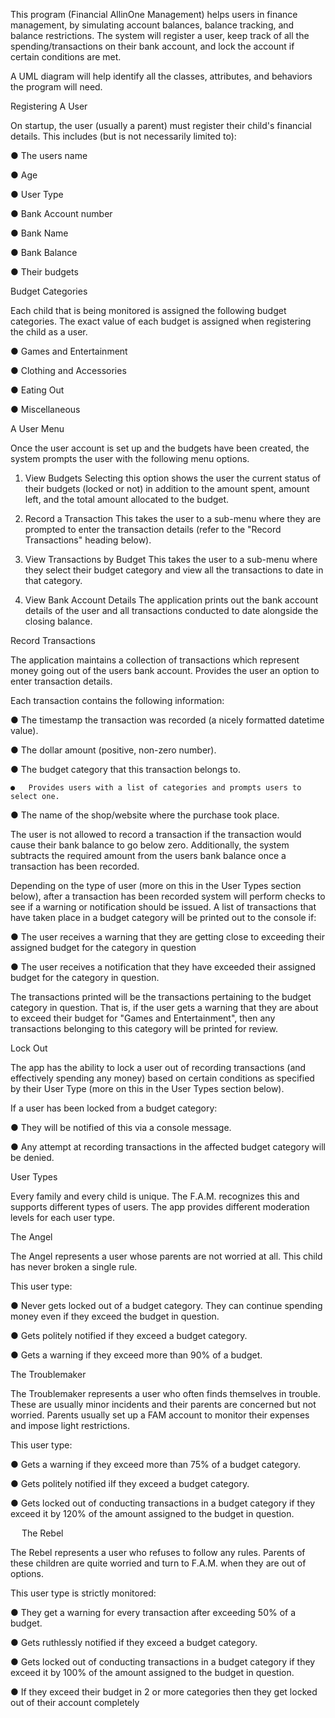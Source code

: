 This program (Financial AllinOne Management) helps users in finance management, by simulating account balances, balance tracking, and balance restrictions. The system will register a user, keep track of all the spending/transactions on their bank account, and lock the account if certain conditions are met.

A UML diagram will help identify all the classes, attributes, and behaviors the program will need.

Registering A User

On startup, the user (usually a parent) must register their child's financial details. This includes (but is not necessarily limited to):

●	The users name

●	Age

●	User Type 

●	Bank Account number

●	Bank Name

●	Bank Balance

●	Their budgets 

Budget Categories

Each child that is being monitored is assigned the following budget categories. The exact value of each budget is assigned when registering the child as a user.

●	Games and Entertainment

●	Clothing and Accessories

●	Eating Out

●	Miscellaneous


A User Menu

Once the user account is set up and the budgets have been created, the system prompts the user with the following menu options. 

1.	View Budgets
Selecting this option shows the user the current status of their budgets (locked or not) in addition to the amount spent, amount left, and the total amount allocated to the budget.

2. Record a Transaction
This takes the user to a sub-menu where they are prompted to enter the transaction details (refer to the "Record Transactions" heading below).

3. View Transactions by Budget
This takes the user to a sub-menu where they select their budget category and view all the transactions to date in that category.

4. View Bank Account Details
The application prints out the bank account details of the user and all transactions conducted to date alongside the closing balance.

Record Transactions

The application maintains a collection of transactions which represent money going out of the users bank account. Provides the user an option to enter transaction details.

Each transaction contains the following information:

●	The timestamp the transaction was recorded (a nicely formatted datetime value).

●	The dollar amount (positive, non-zero number).

●	The budget category that this transaction belongs to.

    ●	Provides users with a list of categories and prompts users to select one.

●	The name of the shop/website where the purchase took place.

The user is not allowed to record a transaction if the transaction would cause their bank balance to go below zero. Additionally, the system subtracts the required amount from the users bank balance once a transaction has been recorded.

Depending on the type of user (more on this in the User Types section below), after a transaction has been recorded system will perform checks to see if a warning or notification should be issued. A list of transactions that have taken place in a budget category will be printed out to the console if:

●	The user receives a warning that they are getting close to exceeding their assigned budget for the category in question

●	The user receives a notification that they have exceeded their assigned budget for the category in question.

The transactions printed will be the transactions pertaining to the budget category in question. That is, if the user gets a warning that they are about to exceed their budget for "Games and Entertainment", then any transactions belonging to this category will be printed for review.

Lock Out

The app has the ability to lock a user out of recording transactions (and effectively spending any money) based on certain conditions as specified by their User Type (more on this in the User Types section below).

If a user has been locked from a budget category:

●	They will be notified of this via a console message.

●	Any attempt at recording transactions in the affected budget category will be denied.

User Types

Every family and every child is unique. The F.A.M. recognizes this and supports different types of users. The app provides different moderation levels for each user type.

The Angel

The Angel represents a user whose parents are not worried at all. This child has never broken a single rule. 

This user type:

●	Never gets locked out of a budget category. They can continue spending money even if they exceed the budget in question.

●	Gets politely notified if they exceed a budget category.

●	Gets a warning if they exceed more than 90% of a budget.

The Troublemaker

The Troublemaker represents a user who often finds themselves in trouble. These are usually minor incidents and their parents are concerned but not worried. Parents usually set up a FAM account to monitor their expenses and impose light restrictions.

This user type:

●	Gets a warning if they exceed more than 75% of a budget category.

●	Gets politely notified iIf they exceed a budget category.

●	Gets locked out of conducting transactions in a budget category if they exceed it by 120% of the amount assigned to the budget in question.

 
The Rebel

The Rebel represents a user who refuses to follow any rules. Parents of these children are quite worried and turn to F.A.M. when they are out of options. 

This user type is strictly monitored: 

●	They get a warning for every transaction after exceeding 50% of a budget. 

●	Gets ruthlessly notified if they exceed a budget category. 

●	Gets locked out of conducting transactions in a budget category if they exceed it by 100% of the amount assigned to the budget in question.

●	If they exceed their budget in 2 or more categories then they get locked out of their account completely



